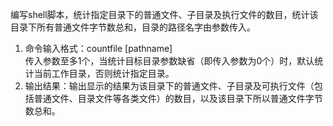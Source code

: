编写shell脚本，统计指定目录下的普通文件、子目录及执行文件的数目，统计该目录下所有普通文件字节数总和，目录的路径名字由参数传入。  
1. 命令输入格式：countfile [pathname]  
传入参数至多1个，当统计目标目录参数缺省（即传入参数为0个）时，默认统计当前工作目录，否则统计指定目录。
2. 输出结果：输出显示的结果为该目录下的普通文件、子目录及可执行文件（包括普通文件、目录文件等各类文件）的数目，以及该目录下所以普通文件字节数总和。
